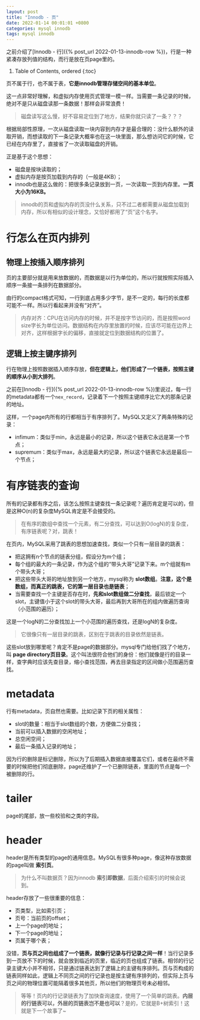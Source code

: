 ```yaml
---
layout: post
title: "Innodb - 页"
date: 2022-01-14 00:01:01 +0800
categories: mysql innodb
tags: mysql innodb
---
```


之前介绍了[Innodb - 行]({% post_url 2022-01-13-innodb-row %})，行是一种紧凑存放列值的结构，而行是放在页page里的。

1. Table of Contents, ordered
{:toc}

页不属于行，也不属于表，**它是innodb管理存储空间的基本单位**。

这一点非常好理解，和虚拟内存使用页式管理一模一样。当需要一条记录的时候，绝对不是只从磁盘读那一条数据！那样会非常浪费！

> 磁盘读写这么慢，好不容易定位到了地方，结果你就只读了一条？？？

根据局部性原理，一次从磁盘读取一块内容到内存才是最合理的：没什么额外的读取开销，而想读取的下一条记录大概率也在这一块里面，那么想访问它的时候，它已经在内存里了，直接省了一次读取磁盘的开销。

正是基于这个思想：
- 磁盘是按块读取的；
- 虚拟内存是按页加载到内存的（一般是4KB）；
- innodb也是这么做的：把很多条记录放到一页，一次读取一页到内存里。**一页大小为16KB。**

> innodb的页和虚拟内存的页没什么关系，只不过二者都需要从磁盘加载到内存，所以有相似的设计理念，又恰好都用了“页”这个名字。

# 行怎么在页内排列
## 物理上按插入顺序排列
页的主要部分就是用来放数据的，而数据是以行为单位的，所以行就按照实际插入顺序一条接一条排列在数据部分。

由行的compact格式可知，一行到底占用多少字节，是不一定的，每行的长度都可能不一样。所以行看起来并没有“对齐”。

> 内存对齐：CPU在访问内存的时候，并不是按字节访问的，而是按照word size字长为单位访问。数据结构在内存里放置的时候，应该尽可能在边界上对齐，这样根据字长的偏移，直接就定位到数据结构的位置了。

## 逻辑上按主键序排列
行在物理上按照数据插入顺序存放，**但在逻辑上，他们形成了一个链表，按照主键的顺序从小到大排列**。

之前在[Innodb - 行]({% post_url 2022-01-13-innodb-row %})里说过，每一行的metadata都有一个`nex_record`，记录着下一个按照主键顺序比它大的那条记录的地址。

这样，一个page内所有的行都相当于有序排列了。MySQL又定义了两条特殊的记录：
- infimum：类似于min，永远是最小的记录，所以这个链表它永远是第一个节点；
- supremum：类似于max，永远是最大的记录，所以这个链表它永远是最后一个节点；

# 有序链表的查询
所有的记录都有序之后，该怎么按照主键查找一条记录呢？遍历肯定是可以的，但是这种O(n)的复杂度MySQL肯定是不会接受的。

> 在有序的数组中查找一个元素，有二分查找，可以达到O(logN)的复杂度，有序链表呢？对，跳表！

在页内，MySQL采用了跳表的思想加速查找，类似一个只有一层目录的跳表：
- 把这拥有n个节点的链表分组，假设分为m个组；
- 每个组的最大的一条记录，作为这个组的“带头大哥”记录下来。m个组就有m个带头大哥；
- 把这些带头大哥的地址放到另一个地方，mysql称为 **slot数组**。**注意，这个是数组，而真正的跳表，它的第一层目录也是链表**；
- 当需要查找一个主键是否存在时，**先和slot数组做二分查找**，最后锁定一个slot，主键值小于这个slot的带头大哥，最后再到大哥所在的组内做遍历查询（小范围的遍历）；

这是一个logN的二分查找加上一个小范围的遍历查找，还是logN的复杂度。

> 它很像只有一层目录的跳表，区别在于跳表的目录依然是链表。

这些slot放到哪里呢？肯定不是page的数据部分。mysql专门给他们找了个地方，叫 **page directory页目录**。这个叫法很符合他们的身份：他们就像是行的目录一样，查字典时应该先查目录，缩小查找范围，再去目录指定的区间做小范围遍历查找。

# metadata
行有metadata，页自然也需要。比如记录下页的相关属性：
- slot的数量：相当于slot数组的个数，方便做二分查找；
- 当前可以插入数据的空闲地址；
- 总空闲空间；
- 最后一条插入记录的地址；

因为行的删除是标记删除，所以为了后期插入数据直接覆盖它们，或者在最终不需要的时候把他们彻底删除，page还维护了一个已删除链表，里面的节点是每一个被删除的行。

# tailer
page的尾部，放一些校验和之类的字段。

# header
header是所有类型的page的通用信息。MySQL有很多种page，像这种存放数据的page叫做 **索引页**。

> 为什么不叫数据页？因为innodb **索引即数据**，后面介绍索引的时候会说到。

header存放了一些很重要的信息：
- 页类型，比如索引页；
- 页号：当前页的offset；
- 上一个page的地址；
- 下一个page的地址；
- 页属于哪个表；

没错，**页与页之间也组成了一个链表，就像行记录与行记录之间一样**！当行记录多到一页放不下的时候，就会放到临近的页里，临近的页也组成了链表。相邻的行记录主键大小并不相邻，只是通过链表达到了逻辑上的主键有序排列。页与页构成的链表同样如此，逻辑上不同页之间的行记录也是按主键有序排列的，但实际上页与页之间的物理位置可能隔着很多其他页，所以他们的物理页号未必相邻。

> 等等！页内的行记录链表为了加快查询速度，使用了一个简单的跳表。**内层的行链表可以，外层的页链表岂不是也可以**？是的，它就是B+树索引！这就是下一个故事了~

